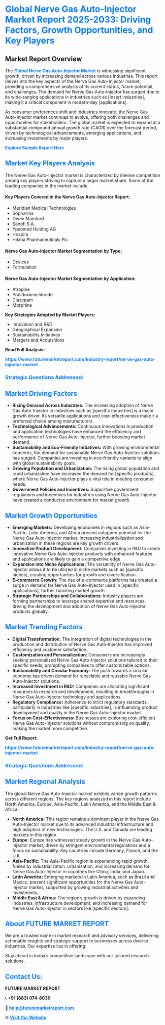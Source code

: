 <h1 style="color: #007BFF;">Global Nerve Gas Auto-Injector Market Report 2025-2033: Driving Factors, Growth Opportunities, and Key Players</h1>

<section id="overview">
<h2>Market Report Overview</h2>
<p>The <a href="https://www.futuremarketreport.com/industry-report/nerve-gas-auto-injector-market" style="color: #007BFF; text-decoration: none;"><strong>Global Nerve Gas Auto-Injector Market</strong></a> is witnessing significant growth, driven by increasing demand across various industries. This report delves into the key aspects of the Nerve Gas Auto-Injector market, providing a comprehensive analysis of its current status, future potential, and challenges. The demand for Nerve Gas Auto-Injector has surged due to its wide-ranging applications in industries such as [insert industries], making it a critical component in modern-day [applications].</p>
<p>As consumer preferences shift and industries innovate, the Nerve Gas Auto-Injector market continues to evolve, offering both challenges and opportunities for stakeholders. The global market is expected to expand at a substantial compound annual growth rate (CAGR) over the forecast period, driven by technological advancements, emerging applications, and increasing investments by major players.</p>
</section>

<section id="overview">
<p><a href="https://www.futuremarketreport.com/request-sample/reportId=76939" style="color: #007BFF; text-decoration: none;"><strong>Explore Sample Report Here</strong></a></p>
</section>

<section id="key-players">
<h2 style="color: #007BFF;">Market Key Players Analysis</h2>
<p>The Nerve Gas Auto-Injector market is characterized by intense competition among key players striving to capture a larger market share. Some of the leading companies in the market include:</p>
<h4>Key Players Covered in the Nerve Gas Auto-Injector Report:</h4>
<ul><li>Meridian Medical Technologies</li><li>Sopharma</li><li>Owen Mumford</li><li>Sanofi S.A.</li><li>Ypsomed Holding AG</li><li>Hospira</li><li>Hikma Pharmaceuticals Plc</li></ul>
<h4>Nerve Gas Auto-Injector Market Segmentation by Type:</h4>
<ul><li>Devices</li><li>Formulation</li></ul>

<h4>Nerve Gas Auto-Injector Market Segmentation by Application:</h4>
<ul><li>Atropine</li><li>Pralidoximechloride</li><li>Diazepam</li><li>Morphine</li></ul>
<p><strong>Key Strategies Adopted by Market Players:</strong></p>
<ul>
<li>Innovation and R&D</li>
<li>Geographical Expansion</li>
<li>Sustainability Initiatives</li>
<li>Mergers and Acquisitions</li>
</ul>
</section>

<section>
<p><strong>Read Full Analysis: </strong></p><a href="https://www.futuremarketreport.com/industry-report/nerve-gas-auto-injector-market" style="color: #007BFF; text-decoration: none;"><strong>https://www.futuremarketreport.com/industry-report/nerve-gas-auto-injector-market</strong></a>
<h3 style="color: #007BFF;">Strategic Questions Addressed:</h3>
</section>

<section id="driving-factors">
<h2 style="color: #007BFF;">Market Driving Factors</h2>
<ul>
<li><strong>Rising Demand Across Industries:</strong> The increasing adoption of Nerve Gas Auto-Injector in industries such as [specific industries] is a major growth driver. Its versatile applications and cost-effectiveness make it a preferred choice among manufacturers.</li>
<li><strong>Technological Advancements:</strong> Continuous innovations in production and application technologies have enhanced the efficiency and performance of Nerve Gas Auto-Injector, further boosting market demand.</li>
<li><strong>Sustainability and Eco-Friendly Initiatives:</strong> With growing environmental concerns, the demand for sustainable Nerve Gas Auto-Injector solutions has surged. Companies are investing in eco-friendly variants to align with global sustainability goals.</li>
<li><strong>Growing Population and Urbanization:</strong> The rising global population and rapid urbanization have increased the demand for [specific products], where Nerve Gas Auto-Injector plays a vital role in meeting consumer needs.</li>
<li><strong>Government Policies and Incentives:</strong> Supportive government regulations and incentives for industries using Nerve Gas Auto-Injector have created a conducive environment for market growth.</li>
</ul>
</section>

<section id="growth-opportunities">
<h2 style="color: #007BFF;">Market Growth Opportunities</h2>
<ul>
<li><strong>Emerging Markets:</strong> Developing economies in regions such as Asia-Pacific, Latin America, and Africa present untapped potential for the Nerve Gas Auto-Injector market. Increasing industrialization and urbanization in these regions are key growth drivers.</li>
<li><strong>Innovative Product Development:</strong> Companies investing in R&D to create innovative Nerve Gas Auto-Injector products with enhanced features and applications are likely to gain a competitive edge.</li>
<li><strong>Expansion into Niche Applications:</strong> The versatility of Nerve Gas Auto-Injector allows it to be utilized in niche markets such as [specific niches], creating opportunities for growth and diversification.</li>
<li><strong>E-commerce Growth:</strong> The rise of e-commerce platforms has created a surge in demand for Nerve Gas Auto-Injector used in [specific applications], further boosting market growth.</li>
<li><strong>Strategic Partnerships and Collaborations:</strong> Industry players are forming partnerships to leverage shared expertise and resources, driving the development and adoption of Nerve Gas Auto-Injector products globally.</li>
</ul>
</section>

<section id="trending-factors">
<h2 style="color: #007BFF;">Market Trending Factors</h2>
<ul>
<li><strong>Digital Transformation:</strong> The integration of digital technologies in the production and distribution of Nerve Gas Auto-Injector has improved efficiency and customer satisfaction.</li>
<li><strong>Customization and Personalization:</strong> Consumers are increasingly seeking personalized Nerve Gas Auto-Injector solutions tailored to their specific needs, prompting companies to offer customizable options.</li>
<li><strong>Sustainability and Circular Economy:</strong> The push towards a circular economy has driven demand for recyclable and reusable Nerve Gas Auto-Injector solutions.</li>
<li><strong>Increased Investment in R&D:</strong> Companies are allocating significant resources to research and development, resulting in breakthroughs in Nerve Gas Auto-Injector technology and applications.</li>
<li><strong>Regulatory Compliance:</strong> Adherence to strict regulatory standards, particularly in industries like [specific industries], is influencing product development and quality in the Nerve Gas Auto-Injector market.</li>
<li><strong>Focus on Cost-Effectiveness:</strong> Businesses are exploring cost-efficient Nerve Gas Auto-Injector solutions without compromising on quality, making the market more competitive.</li>
</ul>
</section>

<section>
<p><strong>Get Full Report: </strong></p><a href="https://www.futuremarketreport.com/industry-report/nerve-gas-auto-injector-market" style="color: #007BFF; text-decoration: none;"><strong>https://www.futuremarketreport.com/industry-report/nerve-gas-auto-injector-market</strong></a>
<h3 style="color: #007BFF;">Strategic Questions Addressed:</h3>
</section>


<section id="regional-analysis">
<h2 style="color: #007BFF;">Market Regional Analysis</h2>
<p>The global Nerve Gas Auto-Injector market exhibits varied growth patterns across different regions. The key regions analyzed in this report include North America, Europe, Asia-Pacific, Latin America, and the Middle East & Africa:</p>
<ul>
<li><strong>North America:</strong> This region remains a dominant player in the Nerve Gas Auto-Injector market due to its advanced industrial infrastructure and high adoption of new technologies. The U.S. and Canada are leading markets in this region.</li>
<li><strong>Europe:</strong> Europe has witnessed steady growth in the Nerve Gas Auto-Injector market, driven by stringent environmental regulations and a focus on sustainability. Key countries include Germany, France, and the U.K.</li>
<li><strong>Asia-Pacific:</strong> The Asia-Pacific region is experiencing rapid growth, fueled by industrialization, urbanization, and increasing demand for Nerve Gas Auto-Injector in countries like China, India, and Japan.</li>
<li><strong>Latin America:</strong> Emerging markets in Latin America, such as Brazil and Mexico, present significant opportunities for the Nerve Gas Auto-Injector market, supported by growing industrial activities and investments.</li>
<li><strong>Middle East & Africa:</strong> The region’s growth is driven by expanding industries, infrastructure development, and increasing demand for Nerve Gas Auto-Injector in sectors like [specific sectors].</li>
</ul>
</section>

<footer>
<h2 style="color: #007BFF;">About FUTURE MARKET REPORT</h2>
<p>We are a trusted name in market research and advisory services, delivering actionable insights and strategic support to businesses across diverse industries. Our expertise lies in offering:</p>

<p>Stay ahead in today’s competitive landscape with our tailored research solutions.</p>

<h2 style="color: #007BFF;">Contact Us:</h2>
<p><strong>FUTURE MARKET REPORT</strong></p>
<p>📞 <strong>+91 (883) 074-8030</strong></p>
<p>📧 <strong><a href="mailto:help@futuremarketreport.com" style="color: #007BFF;">help@futuremarketreport.com</a></strong></p>
<p>🌐 <strong><a href="https://www.futuremarketreport.com/" style="color: #007BFF;">Visit Our Website</a></strong></p>
</footer>